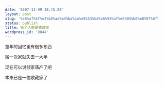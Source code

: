 ```yaml
---
date: '2007-11-09 18:45:28'
layout: post
slug: '%e6%af%8f%e4%b8%aa%e4%ba%ba%e9%83%bd%e6%98%af%e6%94%b6%e8%97%8f%e5%ae%b6'
status: publish
title: 每个人都是收藏家
wordpress_id: '9844'
---
```


童年的回忆里有很多东西


搬一次家就失去一大半


现在可以说倾家荡产了吧


本来已是一位收藏家了
